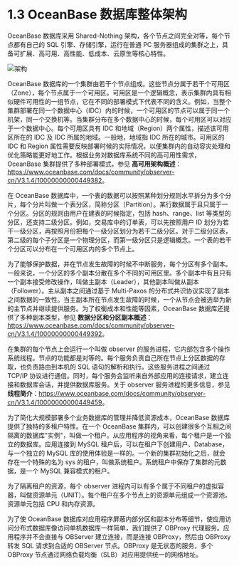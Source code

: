 # 1.3 OceanBase 数据库整体架构

OceanBase 数据库采用 Shared-Nothing 架构，各个节点之间完全对等，每个节点都有自己的 SQL 引擎、存储引擎，运行在普通 PC 服务器组成的集群之上，具备可扩展、高可用、高性能、低成本、云原生等核心特性。

![架构](https://obbusiness-private.oss-cn-shanghai.aliyuncs.com/doc/img/kernel-advanced/V1.0.0/zh-CN/1.introduction-to-oceanbase-database/3.overall-architecture-of-oceanbase-database-01.jpg)

OceanBase 数据库的一个集群由若干个节点组成。这些节点分属于若干个可用区（Zone），每个节点属于一个可用区。可用区是一个逻辑概念，表示集群内具有相似硬件可用性的一组节点，它在不同的部署模式下代表不同的含义。例如，当整个集群部署在同一个数据中心（IDC）内的时候，一个可用区的节点可以属于同一个机架，同一个交换机等。当集群分布在多个数据中心的时候，每个可用区可以对应于一个数据中心。每个可用区具有 IDC 和地域（Region）两个属性，描述该可用区所在的 IDC 及 IDC 所属的地域。一般地，地域指 IDC 所在的城市。可用区的 IDC 和 Region 属性需要反映部署时候的实际情况，以便集群内的自动容灾处理和优化策略能更好地工作。根据业务对数据库系统不同的高可用性需求，OceanBase 集群提供了多种部署模式，参见 **高可用架构概述**：<https://www.oceanbase.com/docs/community/observer-cn/V3.1.4/10000000000449382>。

在 OceanBase 数据库中，一个表的数据可以按照某种划分规则水平拆分为多个分片，每个分片叫做一个表分区，简称分区（Partition）。某行数据属于且只属于一个分区。分区的规则由用户在建表的时候指定，包括 hash、range、list 等类型的分区，还支持二级分区。例如，交易库中的订单表，可以先按照用户 ID 划分为若干一级分区，再按照月份把每个一级分区划分为若干二级分区。对于二级分区表，第二级的每个子分区是一个物理分区，而第一级分区只是逻辑概念。一个表的若干个分区可以分布在一个可用区内的多个节点上。

为了能够保护数据，并在节点发生故障的时候不中断服务，每个分区有多个副本。一般来说，一个分区的多个副本分散在多个不同的可用区里。多个副本中有且只有一个副本接受修改操作，叫做主副本（Leader），其他副本叫做从副本（Follower）。主从副本之间通过基于 Multi-Paxos 的分布式共识协议实现了副本之间数据的一致性。当主副本所在节点发生故障的时候，一个从节点会被选举为新的主节点并继续提供服务。为了权衡成本和性能等因素，OceanBase 数据库还提供了多种副本类型，参见 **数据分区和分区副本概述**：<https://www.oceanbase.com/docs/community/observer-cn/V3.1.4/10000000000449392>。

在集群的每个节点上会运行一个叫做 observer 的服务进程，它内部包含多个操作系统线程。节点的功能都是对等的。每个服务负责自己所在节点上分区数据的存取，也负责路由到本机的 SQL 语句的解析和执行。这些服务进程之间通过 TCP/IP 协议进行通信。同时，每个服务会监听来自外部应用的连接请求，建立连接和数据库会话，并提供数据库服务。关于 observer 服务进程的更多信息，参见 **线程简介**：<https://www.oceanbase.com/docs/community/observer-cn/V3.1.4/10000000000449459>。

为了简化大规模部署多个业务数据库的管理并降低资源成本，OceanBase 数据库提供了独特的多租户特性。在一个 OceanBase 集群内，可以创建很多个互相之间隔离的数据库"实例"，叫做一个租户。从应用程序的视角来看，每个租户是一个独立的数据库。应用连接到 MySQL 租户后，可以在租户下创建用户、Database，与一个独立的 MySQL 库的使用体验是一样的。一个新的集群初始化之后，就会存在一个特殊的名为 sys 的租户，叫做系统租户。系统租户中保存了集群的元数据，是一个 MySQL 兼容模式的租户。

为了隔离租户的资源，每个 observer 进程内可以有多个属于不同租户的虚拟容器，叫做资源单元（UNIT）。每个租户在多个节点上的资源单元组成一个资源池。资源单元包括 CPU 和内存资源。

为了使 OceanBase 数据库对应用程序屏蔽内部分区和副本分布等细节，使应用访问分布式数据库像访问单机数据库一样简单，我们提供了 OBProxy 代理服务。应用程序并不会直接与 OBServer 建立连接，而是连接 OBProxy，然后由 OBProxy 转发 SQL 请求到合适的 OBServer 节点。OBProxy 是无状态的服务，多个 OBProxy 节点通过网络负载均衡（SLB）对应用提供统一的网络地址。
